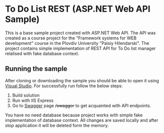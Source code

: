 # To Do List REST (ASP.NET Web API Sample)
This is a base sample project created with ASP.NET Web API. The API was created as a course project for the "Framework systems for WEB development" course in the Plovdiv University "Paisiy Hilendarski".
The project contains simple implementation of REST API for To Do list manager relalised with fake database context.

## Running the sample
After cloning or downloading the sample you should be able to open it using [Visual Studio](https://visualstudio.microsoft.com/). For successfully run follow the below steps:
1. Build solution
2. Run with IIS Express
3. Go to [Swagger](https://swagger.io/) page ~~/swagger~~ to get acquainted with API endpoints.

You have no need database because project works with simple fake implementation of database context. All changes are saved locally and after stop application it will be deleted form the memory.
